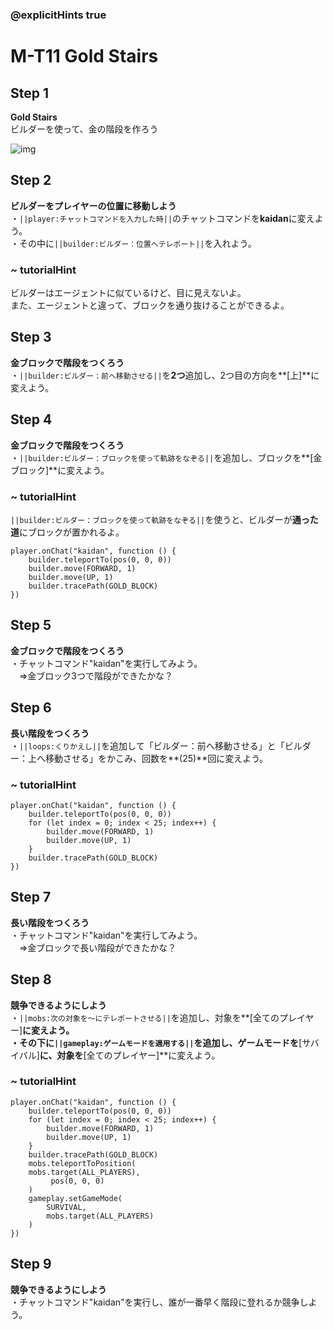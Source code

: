 ### @explicitHints true

# M-T11 Gold Stairs

## Step 1  
**Gold Stairs**  
ビルダーを使って、金の階段を作ろう

![img](https://teck89.xsrv.jp/MEE_tutorial/img/M-T11-0.gif)

## Step 2
**ビルダーをプレイヤーの位置に移動しよう**  
・``||player:チャットコマンドを入力した時||``のチャットコマンドを**kaidan**に変えよう。    
・その中に``||builder:ビルダー：位置へテレポート||``を入れよう。

### ~ tutorialHint
ビルダーはエージェントに似ているけど、目に見えないよ。  
また、エージェントと違って、ブロックを通り抜けることができるよ。

## Step 3
**金ブロックで階段をつくろう**  
・``||builder:ビルダー：前へ移動させる||``を**2つ**追加し、2つ目の方向を**[上]**に変えよう。

## Step 4
**金ブロックで階段をつくろう**  
・``||builder:ビルダー：ブロックを使って軌跡をなぞる||``を追加し、ブロックを**[金ブロック]**に変えよう。

### ~ tutorialHint
``||builder:ビルダー：ブロックを使って軌跡をなぞる||``を使うと、ビルダーが**通った道**にブロックが置かれるよ。


```blocks
player.onChat("kaidan", function () {
    builder.teleportTo(pos(0, 0, 0))
    builder.move(FORWARD, 1)
    builder.move(UP, 1)
    builder.tracePath(GOLD_BLOCK)
})

```

## Step 5
**金ブロックで階段をつくろう**  
・チャットコマンド"kaidan"を実行してみよう。  
　⇒金ブロック3つで階段ができたかな？

## Step 6
**長い階段をつくろう**  
・``||loops:くりかえし||``を追加して「ビルダー：前へ移動させる」と「ビルダー：上へ移動させる」をかこみ、回数を**(25)**回に変えよう。

### ~ tutorialHint
```blocks
player.onChat("kaidan", function () {
    builder.teleportTo(pos(0, 0, 0))
    for (let index = 0; index < 25; index++) {
        builder.move(FORWARD, 1)
        builder.move(UP, 1)
    }
    builder.tracePath(GOLD_BLOCK)
})
```

## Step 7
**長い階段をつくろう**  
・チャットコマンド"kaidan"を実行してみよう。  
　⇒金ブロックで長い階段ができたかな？

## Step 8
**競争できるようにしよう**  
・``||mobs:次の対象を～にテレポートさせる||``を追加し、対象を**[全てのプレイヤー]**に変えよう。  
・その下に``||gameplay:ゲームモードを適用する||``を追加し、ゲームモードを**[サバイバル]**に、対象を**[全てのプレイヤー]**に変えよう。

### ~ tutorialHint
```blocks
player.onChat("kaidan", function () {
    builder.teleportTo(pos(0, 0, 0))
    for (let index = 0; index < 25; index++) {
        builder.move(FORWARD, 1)
        builder.move(UP, 1)
    }
    builder.tracePath(GOLD_BLOCK)
    mobs.teleportToPosition(
    mobs.target(ALL_PLAYERS),
         pos(0, 0, 0)
    )
    gameplay.setGameMode(
        SURVIVAL,
        mobs.target(ALL_PLAYERS)
    )
})
```

## Step 9
**競争できるようにしよう**  
・チャットコマンド"kaidan"を実行し、誰が一番早く階段に登れるか競争しよう。


